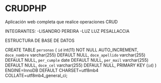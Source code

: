 # CRUDPHP
Aplicación web completa que realice operaciones CRUD 


INTEGRANTES:
-LISANDRO PEREIRA
-LUZ LUZ PESALLACCIA


ESTRUCTURA DE BASE DE DATOS

CREATE TABLE `personas` (
  `id` int(11) NOT NULL AUTO_INCREMENT,
  `doce_nombre` varchar(255) DEFAULT NULL,
  `doce_apellido` varchar(255) DEFAULT NULL,
  `per_cumple` date DEFAULT NULL,
  `per_mail` varchar(255) DEFAULT NULL,
  `doce_cel` varchar(255) DEFAULT NULL,
  PRIMARY KEY (`id`)
) ENGINE=InnoDB DEFAULT CHARSET=utf8mb4 COLLATE=utf8mb4_general_ci;


